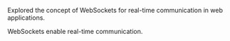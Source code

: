 Explored the concept of WebSockets for real-time communication in web applications.

WebSockets enable real-time communication.